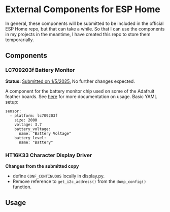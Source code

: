 # External Components for ESP Home

In general, these components will be submitted to be included in the official ESP Home repo, but that can take a while. So that I can use the components in my projects in the meantime, I have created this repo to store them temporarially.

## Components

### LC709203f Battery Monitor

**Status:** [Submitted on 1/5/2025.](https://github.com/esphome/esphome/pull/8037) No further changes expected.

A component for the battery monitor chip used on some of the Adafruit feather boards. See [here](https://github.com/ilikecake/esphome-docs/blob/9fd848a7df08a12a41c29e7bce224529517cb68e/components/sensor/lc709203f.rst) for more documentation on usage. Basic YAML setup:

    sensor:
      - platform: lc709203f
        size: 2000
        voltage: 3.7
        battery_voltage:
          name: "Battery Voltage"
        battery_level:
          name: "Battery"

### HT16K33 Character Display Driver



**Changes from the submitted copy**

* define `CONF_CONTINUOUS` locally in display.py.
* Remove reference to `get_i2c_address()` from the `dump_config()` function.

## Usage
